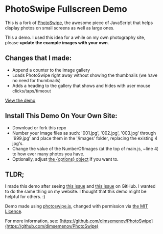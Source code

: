 PhotoSwipe Fullscreen Demo
==========================

This is a fork of [PhotoSwipe](http://www.photoswipe.com), the awesome piece of JavaScript that helps display photos on small screens as well as large ones.

This a demo. I used this idea for a while on my own photography site, please **update the example images with your own**.

Changes that I made:
--------------------
- Append a counter to the image gallery
- Loads PhotoSwipe right away without showing the thumbnails (we have no need for thumbnails)
- Adds a heading to the gallery that shows and hides with user mouse clicks/taps/timeout

[View the demo](http://jonathanbell.github.io/fullscreen-photoswipe-demo/)

Install This Demo On Your Own Site:
-----------------------------------
- Download or fork this repo
- Number your image files as such: '001.jpg', '002.jpg', '003.jpg' through '999.jpg' and place them in the '/images' folder, replacing the existing 4 jpg's.
- Change the value of the NumberOfImages (at the top of main.js, ~line 4) to how ever many photos you have.
- Optionally, adjust [the {options} object](http://photoswipe.com/documentation/options.html) if you want to.

TLDR;
-----

I made this demo after seeing [this issue](https://github.com/codecomputerlove/PhotoSwipe/issues/51) and [this issue](https://github.com/codecomputerlove/PhotoSwipe/issues/259) on GitHub. I wanted to do the same thing on my website. I thought that this demo might be helpful for others. :)

Demo made using [photoswipe.js](http://www.photoswipe.com), changed with permission via [the MIT Licence](https://github.com/dimsemenov/PhotoSwipe/blob/master/LICENSE).

For more information, see: [https://github.com/dimsemenov/PhotoSwipe](https://github.com/dimsemenov/PhotoSwipe)
